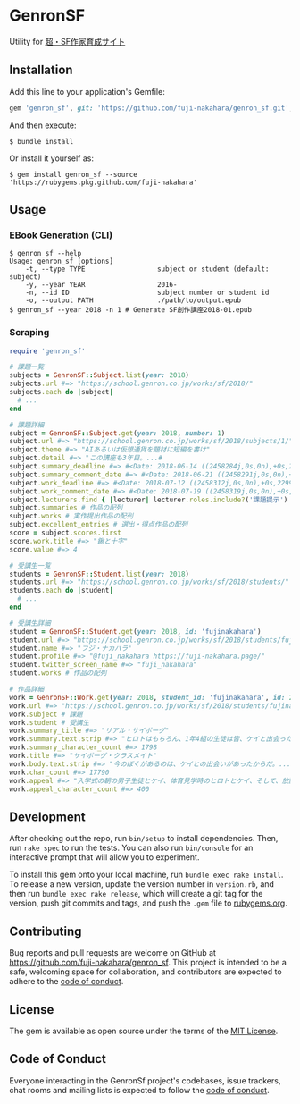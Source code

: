 # GenronSF

Utility for [超・SF作家育成サイト](https://school.genron.co.jp/works/sf/)

## Installation

Add this line to your application's Gemfile:

```ruby
gem 'genron_sf', git: 'https://github.com/fuji-nakahara/genron_sf.git', tag: 'v0.2.1'
```

And then execute:

    $ bundle install

Or install it yourself as:

    $ gem install genron_sf --source 'https://rubygems.pkg.github.com/fuji-nakahara'

## Usage

### EBook Generation (CLI)

```console
$ genron_sf --help
Usage: genron_sf [options]
    -t, --type TYPE                  subject or student (default: subject)
    -y, --year YEAR                  2016-
    -n, --id ID                      subject number or student id
    -o, --output PATH                ./path/to/output.epub
$ genron_sf --year 2018 -n 1 # Generate SF創作講座2018-01.epub
```

### Scraping

```ruby
require 'genron_sf'

# 課題一覧
subjects = GenronSF::Subject.list(year: 2018)
subjects.url #=> "https://school.genron.co.jp/works/sf/2018/"
subjects.each do |subject|
  # ...
end

# 課題詳細
subject = GenronSF::Subject.get(year: 2018, number: 1)
subject.url #=> "https://school.genron.co.jp/works/sf/2018/subjects/1/"
subject.theme #=> "AIあるいは仮想通貨を題材に短編を書け"
subject.detail #=> "この講座も3年目。...#
subject.summary_deadline #=> #<Date: 2018-06-14 ((2458284j,0s,0n),+0s,2299161j)>
subject.summary_comment_date #=> #<Date: 2018-06-21 ((2458291j,0s,0n),+0s,2299161j)>
subject.work_deadline #=> #<Date: 2018-07-12 ((2458312j,0s,0n),+0s,2299161j)>
subject.work_comment_date #=> #<Date: 2018-07-19 ((2458319j,0s,0n),+0s,2299161j)>
subject.lecturers.find { |lecturer| lecturer.roles.include?('課題提示') }.name #=> "東浩紀"
subject.summaries # 作品の配列
subject.works # 実作提出作品の配列
subject.excellent_entries # 選出・得点作品の配列
score = subject.scores.first
score.work.title #=> "鍬と十字"
score.value #=> 4

# 受講生一覧
students = GenronSF::Student.list(year: 2018)
students.url #=> "https://school.genron.co.jp/works/sf/2018/students/"
students.each do |student|
  # ...
end

# 受講生詳細
student = GenronSF::Student.get(year: 2018, id: 'fujinakahara')
student.url #=> "https://school.genron.co.jp/works/sf/2018/students/fujinakahara/"
student.name #=> "フジ・ナカハラ"
student.profile #=> "@fuji_nakahara https://fuji-nakahara.page/"
student.twitter_screen_name #=> "fuji_nakahara"
student.works # 作品の配列

# 作品詳細
work = GenronSF::Work.get(year: 2018, student_id: 'fujinakahara', id: 2307)
work.url #=> "https://school.genron.co.jp/works/sf/2018/students/fujinakahara/2307/"
work.subject # 課題
work.student # 受講生
work.summary_title #=> "リアル・サイボーグ"
work.summary.text.strip #=> "ヒロトはもちろん、1年4組の生徒は皆、ケイと出会った入学式の朝のことを忘れないだろう。..."
work.summary_character_count #=> 1798
work.title #=> "サイボーグ・クラスメイト"
work.body.text.strip #=> "今のぼくがあるのは、ケイとの出会いがあったからだ。..."
work.char_count #=> 17790
work.appeal #=> "入学式の朝の男子生徒とケイ、体育見学時のヒロトとケイ、そして、放課後の河原での二人。この三回を魅力的なやり取りにするつもりです。..."
work.appeal_character_count #=> 400
```

## Development

After checking out the repo, run `bin/setup` to install dependencies. Then, run `rake spec` to run the tests. You can also run `bin/console` for an interactive prompt that will allow you to experiment.

To install this gem onto your local machine, run `bundle exec rake install`. To release a new version, update the version number in `version.rb`, and then run `bundle exec rake release`, which will create a git tag for the version, push git commits and tags, and push the `.gem` file to [rubygems.org](https://rubygems.org).

## Contributing

Bug reports and pull requests are welcome on GitHub at https://github.com/fuji-nakahara/genron_sf. This project is intended to be a safe, welcoming space for collaboration, and contributors are expected to adhere to the [code of conduct](https://github.com/fuji-nakahara/genron_sf/blob/main/CODE_OF_CONDUCT.md).

## License

The gem is available as open source under the terms of the [MIT License](https://opensource.org/licenses/MIT).

## Code of Conduct

Everyone interacting in the GenronSf project's codebases, issue trackers, chat rooms and mailing lists is expected to follow the [code of conduct](https://github.com/fuji-nakahara/genron_sf/blob/main/CODE_OF_CONDUCT.md).

